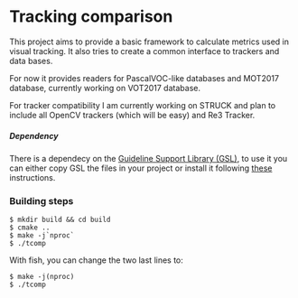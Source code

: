 # Tracking comparison

This project aims to provide a basic framework to calculate metrics used in visual tracking. It also tries to create a
common interface to trackers and data bases.

For now it provides readers for PascalVOC-like databases and MOT2017 database, currently working on VOT2017 database.

For tracker compatibility I am currently working on STRUCK and plan to include all OpenCV trackers (which will be easy) and Re3 Tracker.

##### Dependency

There is a dependecy on the [Guideline Support Library (GSL)](https://github.com/Microsoft/GSL), to use it you can either copy GSL the files in your project or install it following [these](https://github.com/Microsoft/GSL#using-the-libraries) instructions.

### Building steps

    $ mkdir build && cd build
    $ cmake ..
    $ make -j`nproc`
    $ ./tcomp

With fish, you can change the two last lines to:

    $ make -j(nproc)
    $ ./tcomp
